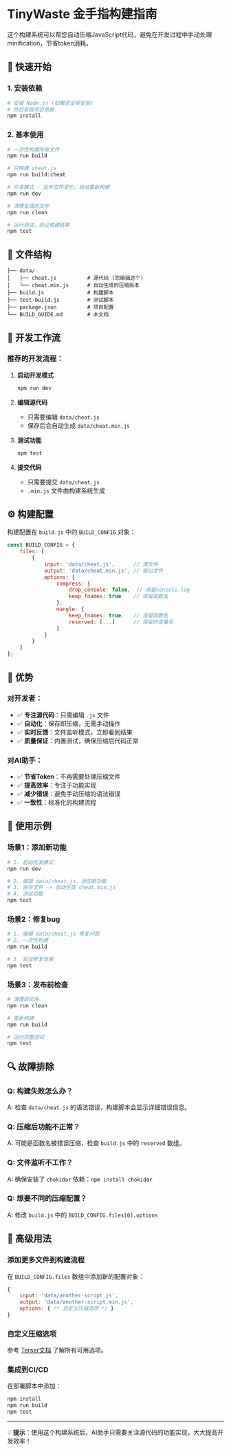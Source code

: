 # TinyWaste 金手指构建指南

这个构建系统可以帮您自动压缩JavaScript代码，避免在开发过程中手动处理minification，节省token消耗。

## 🚀 快速开始

### 1. 安装依赖

```bash
# 安装 Node.js (如果还没有安装)
# 然后安装项目依赖
npm install
```

### 2. 基本使用

```bash
# 一次性构建所有文件
npm run build

# 只构建 cheat.js
npm run build:cheat

# 开发模式 - 监听文件变化，自动重新构建
npm run dev

# 清理生成的文件
npm run clean

# 运行测试，验证构建结果
npm test
```

## 📁 文件结构

```
├── data/
│   ├── cheat.js          # 源代码 (您编辑这个)
│   └── cheat.min.js      # 自动生成的压缩版本
├── build.js              # 构建脚本
├── test-build.js         # 测试脚本
├── package.json          # 项目配置
└── BUILD_GUIDE.md        # 本文档
```

## 🔧 开发工作流

### 推荐的开发流程：

1. **启动开发模式**
   ```bash
   npm run dev
   ```

2. **编辑源代码**
   - 只需要编辑 `data/cheat.js`
   - 保存后会自动生成 `data/cheat.min.js`

3. **测试功能**
   ```bash
   npm test
   ```

4. **提交代码**
   - 只需要提交 `data/cheat.js`
   - `.min.js` 文件由构建系统生成

## ⚙️ 构建配置

构建配置在 `build.js` 中的 `BUILD_CONFIG` 对象：

```javascript
const BUILD_CONFIG = {
    files: [
        {
            input: 'data/cheat.js',      // 源文件
            output: 'data/cheat.min.js', // 输出文件
            options: {
                compress: {
                    drop_console: false,  // 保留console.log
                    keep_fnames: true    // 保留函数名
                },
                mangle: {
                    keep_fnames: true,   // 保留函数名
                    reserved: [...]      // 保留的变量名
                }
            }
        }
    ]
};
```

## 🎯 优势

### 对开发者：
- ✅ **专注源代码**：只需编辑 `.js` 文件
- ✅ **自动化**：保存即压缩，无需手动操作
- ✅ **实时反馈**：文件监听模式，立即看到结果
- ✅ **质量保证**：内置测试，确保压缩后代码正常

### 对AI助手：
- ✅ **节省Token**：不再需要处理压缩文件
- ✅ **提高效率**：专注于功能实现
- ✅ **减少错误**：避免手动压缩的语法错误
- ✅ **一致性**：标准化的构建流程

## 📝 使用示例

### 场景1：添加新功能
```bash
# 1. 启动开发模式
npm run dev

# 2. 编辑 data/cheat.js，添加新功能
# 3. 保存文件 -> 自动生成 cheat.min.js
# 4. 测试功能
npm test
```

### 场景2：修复bug
```bash
# 1. 编辑 data/cheat.js 修复问题
# 2. 一次性构建
npm run build

# 3. 验证修复效果
npm test
```

### 场景3：发布前检查
```bash
# 清理旧文件
npm run clean

# 重新构建
npm run build

# 运行完整测试
npm test
```

## 🔍 故障排除

### Q: 构建失败怎么办？
A: 检查 `data/cheat.js` 的语法错误，构建脚本会显示详细错误信息。

### Q: 压缩后功能不正常？
A: 可能是函数名被错误压缩，检查 `build.js` 中的 `reserved` 数组。

### Q: 文件监听不工作？
A: 确保安装了 `chokidar` 依赖：`npm install chokidar`

### Q: 想要不同的压缩配置？
A: 修改 `build.js` 中的 `BUILD_CONFIG.files[0].options`

## 🚀 高级用法

### 添加更多文件到构建流程
在 `BUILD_CONFIG.files` 数组中添加新的配置对象：

```javascript
{
    input: 'data/another-script.js',
    output: 'data/another-script.min.js',
    options: { /* 自定义压缩选项 */ }
}
```

### 自定义压缩选项
参考 [Terser文档](https://terser.org/docs/api-reference) 了解所有可用选项。

### 集成到CI/CD
在部署脚本中添加：
```bash
npm install
npm run build
npm test
```

---

💡 **提示**：使用这个构建系统后，AI助手只需要关注源代码的功能实现，大大提高开发效率！

